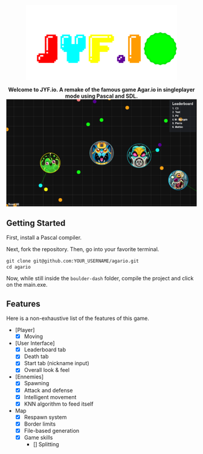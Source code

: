 <p align="center">
  <img src="logo.png"/>
</p>


<p align="center">
  <strong>Welcome to JYF.io. A remake of the famous game Agar.io in singleplayer mode using Pascal and SDL.</strong>

  <img width="704" alt="Game screenshot" src="png/screenshot.png">
</p>

## Getting Started

First, install a Pascal compiler.

Next, fork the repository. Then, go into your favorite terminal.

    git clone git@github.com:YOUR_USERNAME/agario.git
    cd agario

Now, while still inside the `boulder-dash` folder, compile the project and click on the main.exe.

## Features

Here is a non-exhaustive list of the features of this game.

- [Player]
  - [x] Moving
- [User Interface]
  - [x] Leaderboard tab
  - [x] Death tab
  - [x] Start tab (nickname input) 
  - [x] Overall look &amp; feel
- [Ennemies]
  - [x] Spawning
  - [x] Attack and defense
  - [x] Intelligent movement
  - [x] KNN algorithm to feed itself
- Map
  - [x] Respawn system
  - [x] Border limits
  - [x] File-based generation 
  - [x] Game skills
    - [] Splitting
